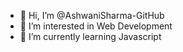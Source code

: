 - 👋 Hi, I’m @AshwaniSharma-GitHub
- 👀 I’m interested in Web Development
- 🌱 I’m currently learning Javascript

<!---
AshwaniSharma-GitHub is a ✨ special ✨ repository because its `README.md` (this file) appears on your GitHub profile.
You can click the Preview link to take a look at your changes.
--->
